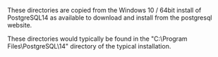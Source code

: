 These directories are copied from the Windows 10 / 64bit install of PostgreSQL14 as available to download and install from the postgresql website.

These directories would typically be found in the "C:\Program Files\PostgreSQL\14" directory of the typical installation.


